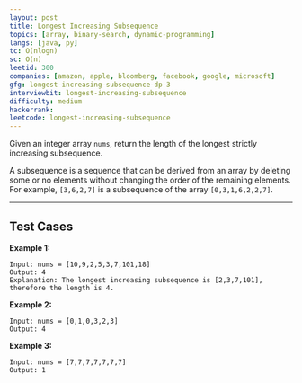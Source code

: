 ```yaml
---
layout: post
title: Longest Increasing Subsequence
topics: [array, binary-search, dynamic-programming]
langs: [java, py]
tc: O(nlogn)
sc: O(n)
leetid: 300
companies: [amazon, apple, bloomberg, facebook, google, microsoft]
gfg: longest-increasing-subsequence-dp-3
interviewbit: longest-increasing-subsequence
difficulty: medium
hackerrank: 
leetcode: longest-increasing-subsequence
---
```


Given an integer array `nums`, return the length of the longest strictly increasing subsequence.

A subsequence is a sequence that can be derived from an array by deleting some or no elements without changing the order of the remaining elements. 
For example, `[3,6,2,7]` is a subsequence of the array `[0,3,1,6,2,2,7]`.

---

## Test Cases

**Example 1:** 
```
Input: nums = [10,9,2,5,3,7,101,18]
Output: 4
Explanation: The longest increasing subsequence is [2,3,7,101], therefore the length is 4.
```

**Example 2:** 
```
Input: nums = [0,1,0,3,2,3]
Output: 4
```

**Example 3:**
```
Input: nums = [7,7,7,7,7,7,7]
Output: 1
```